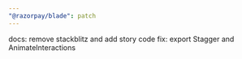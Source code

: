 ```yaml
---
"@razorpay/blade": patch
---
```


docs: remove stackblitz and add story code
fix: export Stagger and AnimateInteractions
